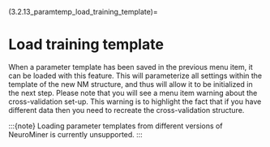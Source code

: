 (3.2.13_paramtemp_load_training_template)=
# Load training template

When a parameter template has been saved in the previous menu item, it can be loaded with this feature. This will parameterize all settings within the template of the new NM structure, and thus will allow it to be initialized in the next step. Please note that you will see a menu item warning about the cross-validation set-up. This warning is to highlight the fact that if you have different data then you need to recreate the cross-validation structure.

:::{note}
Loading parameter templates from different versions of NeuroMiner is currently unsupported.
:::
